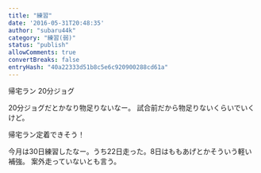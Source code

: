 ```yaml
---
title: "練習"
date: '2016-05-31T20:48:35'
author: "subaru44k"
category: "練習(弱)"
status: "publish"
allowComments: true
convertBreaks: false
entryHash: "40a22333d51b8c5e6c920900288cd61a"
---
```

帰宅ラン
20分ジョグ

20分ジョグだとかなり物足りないなー。
試合前だから物足りないくらいでいくけど。

帰宅ラン定着できそう！

今月は30日練習したなー。うち22日走った。8日はももあげとかそういう軽い補強。
案外走っていないとも言う。
